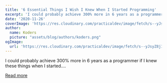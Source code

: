 ```yaml
---
title: '6 Essential Things I Wish I Knew When I Started Programming'
excerpt: 'I could probably achieve 300% more in 6 years as a programmer if I knew these things when I started....'
date: '2020-11-26'
coverImage: 'https://res.cloudinary.com/practicaldev/image/fetch/s--yJsyZ8j1--/c_imagga_scale,f_auto,fl_progressive,h_420,q_auto,w_1000/https://dev-to-uploads.s3.amazonaws.com/i/5l34h3xdx96y5n2nbcc3.png'
author:
  name: Koders
  picture: "assets/blog/authors/koders.png"
ogImage:
  url: 'https://res.cloudinary.com/practicaldev/image/fetch/s--yJsyZ8j1--/c_imagga_scale,f_auto,fl_progressive,h_420,q_auto,w_1000/https://dev-to-uploads.s3.amazonaws.com/i/5l34h3xdx96y5n2nbcc3.png'
---
```


I could probably achieve 300% more in 6 years as a programmer if I knew these things when I started....

[Read more](https://dev.to/nickbulljs/6-essential-things-i-wish-i-knew-when-i-started-programming-1pc7)
